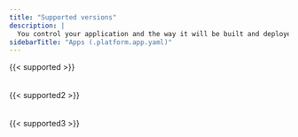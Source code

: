 ```yaml
---
title: "Supported versions"
description: |
  You control your application and the way it will be built and deployed on Platform.sh via a single configuration file, `.platform.app.yaml`, located at the root of your application folder inside your Git repository.
sidebarTitle: "Apps (.platform.app.yaml)"
---
```


{{< supported >}}
<br/><br/><br/>
{{< supported2 >}}
<br/><br/><br/>
{{< supported3 >}}
